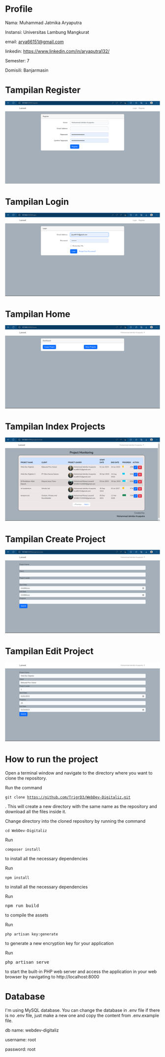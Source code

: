 <h1>Profile</h1>
Nama: Muhammad Jatmika Aryaputra

Instansi: Universitas Lambung Mangkurat

email: arya66151@gmail.com

linkedin: https://www.linkedin.com/in/aryaputra132/

Semester: 7

Domisili: Banjarmasin

<h1> Tampilan Register</h1>

![Screenshot of my app](screenshots/register.png)

<h1> Tampilan Login</h1>

![Screenshot of my app](screenshots/login.png)

<h1> Tampilan Home</h1>

![Screenshot of my app](screenshots/home.png)


<h1> Tampilan Index Projects</h1>

![Screenshot of my app](https://github.com/TrigrD3/WebDev-Digitaliz/blob/aa36f8b73008fe0600bf6a484d87f61f8a43e7f7/screenshots/project%20index.png)


<h1> Tampilan Create Project</h1>

![Screenshot of my app](https://github.com/TrigrD3/WebDev-Digitaliz/blob/aa36f8b73008fe0600bf6a484d87f61f8a43e7f7/screenshots/create%20project.png)


<h1> Tampilan Edit Project</h1>

![Screenshot of my app](https://github.com/TrigrD3/WebDev-Digitaliz/blob/aa36f8b73008fe0600bf6a484d87f61f8a43e7f7/screenshots/edit%20project.png)

<h1>How to run the project</h1>

Open a terminal window and navigate to the directory where you want to clone the repository.

Run the command <pre><code>git clone https://github.com/TrigrD3/WebDev-Digitaliz.git</code></pre>. This will create a new directory with the same name as the repository and download all the files inside it.

Change directory into the cloned repository by running the command <pre><code>cd WebDev-Digitaliz</code></pre>

Run <pre><code>composer install</code></pre> to install all the necessary dependencies

Run <pre><code>npm install</code></pre> to install all the necessary dependencies

Run <pre>npm run build<code></code></pre> to compile the assets

Run <pre><code>php artisan key:generate</code></pre> to generate a new encryption key for your application

Run <pre>php artisan serve<code></code></pre> to start the built-in PHP web server and access the application in your web browser by navigating to http://localhost:8000


<h1>Database</h1>
I'm using MySQL database. You can change the database in .env file if there is no .env file, just make a new one and copy the content from .env.example file.

db name: webdev-digitaliz

username: root

password: root
